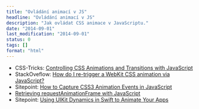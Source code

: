 ```yaml
---
title: "Ovládání animací v JS"
headline: "Ovládání animací v JS"
description: "Jak ovládat CSS animace v JavaScriptu."
date: "2014-09-01"
last_modification: "2014-09-01"
status: 0
tags: []
format: "html"
---
```


<ul>
  <li>CSS-Tricks: <a href="http://css-tricks.com/controlling-css-animations-transitions-javascript/">Controlling CSS Animations and Transitions with JavaScript</a></li>
  
  <li>StackOveflow: <a href="http://stackoverflow.com/questions/4797675/how-do-i-re-trigger-a-webkit-css-animation-via-javascript">How do I re-trigger a WebKit CSS animation via JavaScript?</a></li>
  
  <li>Sitepoint: <a href="http://www.sitepoint.com/css3-animation-javascript-event-handlers/">How to Capture CSS3 Animation Events in JavaScript</a></li>
  
  <li><a href="http://davidwalsh.name/requestanimationframe-shim">Retrieving requestAnimationFrame with JavaScript</a></li>
  
  <li>Sitepoint: <a href="http://www.sitepoint.com/using-uikit-dynamics-swift-animate-apps/">Using UIKit Dynamics in Swift to Animate Your Apps</a></li>
</ul>